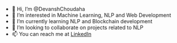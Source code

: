 - 👋 Hi, I’m @DevanshChoudaha
- 👀 I’m interested in Machine Learning, NLP and Web Development
- 🌱 I’m currently learning NLP and Blockchain development
- 💞️ I’m looking to collaborate on projects related to NLP
- 📫 You can reach me at [LinkedIn](https://www.linkedin.com/in/c-devansh/)

<!---
DevanshChoudaha/DevanshChoudaha is a ✨ special ✨ repository because its `README.md` (this file) appears on your GitHub profile.
You can click the Preview link to take a look at your changes.
--->
